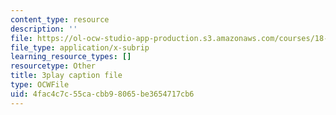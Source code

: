 ```yaml
---
content_type: resource
description: ''
file: https://ol-ocw-studio-app-production.s3.amazonaws.com/courses/18-02-multivariable-calculus-fall-2007/4fac4c7c55cacbb98065be3654717cb6_60e4hdCi1D4.srt
file_type: application/x-subrip
learning_resource_types: []
resourcetype: Other
title: 3play caption file
type: OCWFile
uid: 4fac4c7c-55ca-cbb9-8065-be3654717cb6
---
```

